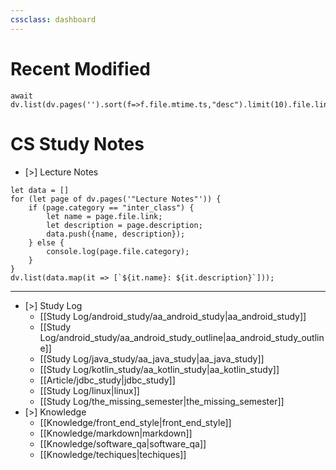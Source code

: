 ```yaml
---
cssclass: dashboard
---
```


# Recent Modified

```dataviewjs
await dv.list(dv.pages('').sort(f=>f.file.mtime.ts,"desc").limit(10).file.link)
```

# CS Study Notes

- [>] Lecture Notes

```dataviewjs
let data = []
for (let page of dv.pages('"Lecture Notes"')) {
	if (page.category == "inter_class") {
		let name = page.file.link;
		let description = page.description;
		data.push({name, description});
	} else {
		console.log(page.file.category);
	}
}
dv.list(data.map(it => [`${it.name}: ${it.description}`]));
```

---

- [>] Study Log
	- [[Study Log/android_study/aa_android_study|aa_android_study]]
	- [[Study Log/android_study/aa_android_study_outline|aa_android_study_outline]]
	- [[Study Log/java_study/aa_java_study|aa_java_study]]
	- [[Study Log/kotlin_study/aa_kotlin_study|aa_kotlin_study]]
	- [[Article/jdbc_study|jdbc_study]]
	- [[Study Log/linux|linux]]
	- [[Study Log/the_missing_semester|the_missing_semester]]
- [>] Knowledge
	- [[Knowledge/front_end_style|front_end_style]]
	- [[Knowledge/markdown|markdown]]
	- [[Knowledge/software_qa|software_qa]]
	- [[Knowledge/techiques|techiques]]